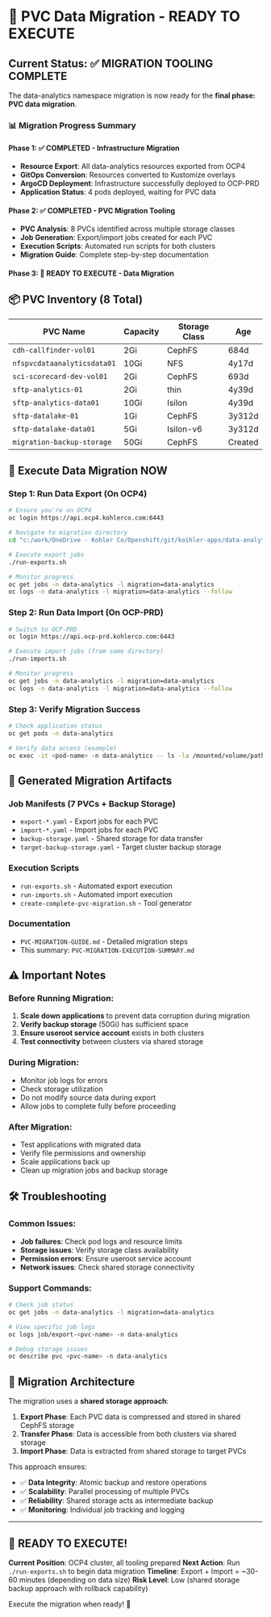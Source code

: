 # 🎯 PVC Data Migration - READY TO EXECUTE

## Current Status: ✅ MIGRATION TOOLING COMPLETE

The data-analytics namespace migration is now ready for the **final phase: PVC data migration**.

### 📊 Migration Progress Summary

#### Phase 1: ✅ COMPLETED - Infrastructure Migration
- **Resource Export**: All data-analytics resources exported from OCP4
- **GitOps Conversion**: Resources converted to Kustomize overlays
- **ArgoCD Deployment**: Infrastructure successfully deployed to OCP-PRD
- **Application Status**: 4 pods deployed, waiting for PVC data

#### Phase 2: ✅ COMPLETED - PVC Migration Tooling
- **PVC Analysis**: 8 PVCs identified across multiple storage classes
- **Job Generation**: Export/import jobs created for each PVC
- **Execution Scripts**: Automated run scripts for both clusters
- **Migration Guide**: Complete step-by-step documentation

#### Phase 3: 🚀 READY TO EXECUTE - Data Migration

## 📦 PVC Inventory (8 Total)

| PVC Name | Capacity | Storage Class | Age |
|----------|----------|---------------|-----|
| `cdh-callfinder-vol01` | 2Gi | CephFS | 684d |
| `nfspvcdataanalyticsdata01` | 10Gi | NFS | 4y17d |
| `sci-scorecard-dev-vol01` | 2Gi | CephFS | 693d |
| `sftp-analytics-01` | 2Gi | thin | 4y39d |
| `sftp-analytics-data01` | 10Gi | Isilon | 4y39d |
| `sftp-datalake-01` | 1Gi | CephFS | 3y312d |
| `sftp-datalake-data01` | 5Gi | Isilon-v6 | 3y312d |
| `migration-backup-storage` | 50Gi | CephFS | Created |

## 🚀 Execute Data Migration NOW

### Step 1: Run Data Export (On OCP4)
```bash
# Ensure you're on OCP4
oc login https://api.ocp4.kohlerco.com:6443

# Navigate to migration directory
cd "c:/work/OneDrive - Kohler Co/Openshift/git/koihler-apps/data-analytics-migration"

# Execute export jobs
./run-exports.sh

# Monitor progress
oc get jobs -n data-analytics -l migration=data-analytics
oc logs -n data-analytics -l migration=data-analytics --follow
```

### Step 2: Run Data Import (On OCP-PRD)
```bash
# Switch to OCP-PRD
oc login https://api.ocp-prd.kohlerco.com:6443

# Execute import jobs (from same directory)
./run-imports.sh

# Monitor progress
oc get jobs -n data-analytics -l migration=data-analytics
oc logs -n data-analytics -l migration=data-analytics --follow
```

### Step 3: Verify Migration Success
```bash
# Check application status
oc get pods -n data-analytics

# Verify data access (example)
oc exec -it <pod-name> -n data-analytics -- ls -la /mounted/volume/path
```

## 📁 Generated Migration Artifacts

### Job Manifests (7 PVCs + Backup Storage)
- `export-*.yaml` - Export jobs for each PVC
- `import-*.yaml` - Import jobs for each PVC
- `backup-storage.yaml` - Shared storage for data transfer
- `target-backup-storage.yaml` - Target cluster backup storage

### Execution Scripts
- `run-exports.sh` - Automated export execution
- `run-imports.sh` - Automated import execution
- `create-complete-pvc-migration.sh` - Tool generator

### Documentation
- `PVC-MIGRATION-GUIDE.md` - Detailed migration steps
- This summary: `PVC-MIGRATION-EXECUTION-SUMMARY.md`

## ⚠️ Important Notes

### Before Running Migration:
1. **Scale down applications** to prevent data corruption during migration
2. **Verify backup storage** (50Gi) has sufficient space
3. **Ensure useroot service account** exists in both clusters
4. **Test connectivity** between clusters via shared storage

### During Migration:
- Monitor job logs for errors
- Check storage utilization
- Do not modify source data during export
- Allow jobs to complete fully before proceeding

### After Migration:
- Test applications with migrated data
- Verify file permissions and ownership
- Scale applications back up
- Clean up migration jobs and backup storage

## 🛠️ Troubleshooting

### Common Issues:
- **Job failures**: Check pod logs and resource limits
- **Storage issues**: Verify storage class availability
- **Permission errors**: Ensure useroot service account
- **Network issues**: Check shared storage connectivity

### Support Commands:
```bash
# Check job status
oc get jobs -n data-analytics -l migration=data-analytics

# View specific job logs
oc logs job/export-<pvc-name> -n data-analytics

# Debug storage issues
oc describe pvc <pvc-name> -n data-analytics
```

## 🎉 Migration Architecture

The migration uses a **shared storage approach**:

1. **Export Phase**: Each PVC data is compressed and stored in shared CephFS storage
2. **Transfer Phase**: Data is accessible from both clusters via shared storage
3. **Import Phase**: Data is extracted from shared storage to target PVCs

This approach ensures:
- ✅ **Data Integrity**: Atomic backup and restore operations
- ✅ **Scalability**: Parallel processing of multiple PVCs
- ✅ **Reliability**: Shared storage acts as intermediate backup
- ✅ **Monitoring**: Individual job tracking and logging

---

## 🚀 READY TO EXECUTE!

**Current Position**: OCP4 cluster, all tooling prepared
**Next Action**: Run `./run-exports.sh` to begin data migration
**Timeline**: Export + Import = ~30-60 minutes (depending on data size)
**Risk Level**: Low (shared storage backup approach with rollback capability)

Execute the migration when ready! 🎯

